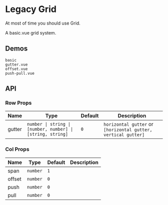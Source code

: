 # Legacy Grid

<!--single-column-->

<n-alert title="Caveat" type="warning" style="margin-bottom: 16px">
  At most of time you should use <router-link to="grid" #="{ navigate, href }" custom><n-a :href="href" @click="navigate">Grid</n-a></router-link>.
</n-alert>

A basic.vue grid system.

## Demos

```demo
basic
gutter.vue
offset.vue
push-pull.vue
```

## API

### Row Props

| Name | Type | Default | Description |
| --- | --- | --- | --- |
| gutter | `number \| string \| [number, number] \| [string, string]` | `0` | `horizontal gutter` or `[horizontal gutter, vertical gutter]` |

### Col Props

| Name   | Type     | Default | Description |
| ------ | -------- | ------- | ----------- |
| span   | `number` | `1`     |             |
| offset | `number` | `0`     |             |
| push   | `number` | `0`     |             |
| pull   | `number` | `0`     |             |

